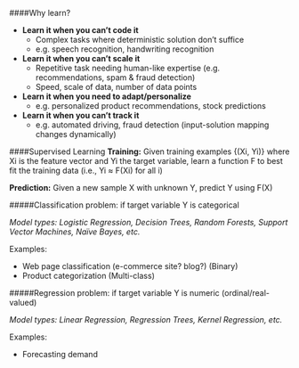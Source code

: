 ####Why learn?

* **Learn it when you can’t code it**
  - Complex tasks where deterministic solution don’t suffice 
  - e.g. speech recognition, handwriting recognition 
* **Learn it when you can’t scale it**
  - Repetitive task needing human-like expertise (e.g. recommendations, spam & fraud detection) 
  - Speed, scale of data, number of data points
* **Learn it when you need to adapt/personalize**
  - e.g. personalized product recommendations, stock predictions
* **Learn it when you can’t track it**
  - e.g. automated driving, fraud detection (input-solution mapping changes dynamically) 

####Supervised Learning
**Training:** Given training examples {(Xi, Yi)} where Xi is the feature vector and Yi the target variable, learn a function F to best fit the training data (i.e.,  Yi ≈ F(Xi) for all i)

**Prediction:** Given a new sample X with unknown Y, predict Y using F(X)

#####Classification problem: if target variable Y is categorical

*Model types: Logistic Regression, Decision Trees, Random Forests, Support Vector Machines, Naïve Bayes, etc.*

Examples:
  * Web page classification (e-commerce site? blog?) (Binary)
  * Product categorization (Multi-class)


#####Regression problem: if target variable Y is numeric (ordinal/real-valued)

*Model types: Linear Regression, Regression Trees, Kernel Regression, etc.*

Examples:
  * Forecasting demand

